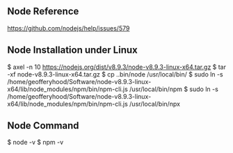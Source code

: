 ## Node Reference
https://github.com/nodejs/help/issues/579

## Node Installation under Linux
$ axel -n 10 https://nodejs.org/dist/v8.9.3/node-v8.9.3-linux-x64.tar.gz
$ tar -xf node-v8.9.3-linux-x64.tar.gz
$ cp ..bin/node /usr/local/bin/
$ sudo ln -s /home/geofferyhood/Software/node-v8.9.3-linux-x64/lib/node_modules/npm/bin/npm-cli.js /usr/local/bin/npm
$ sudo ln -s /home/geofferyhood/Software/node-v8.9.3-linux-x64/lib/node_modules/npm/bin/npm-cli.js /usr/local/bin/npx

## Node Command
$ node -v
$ npm -v